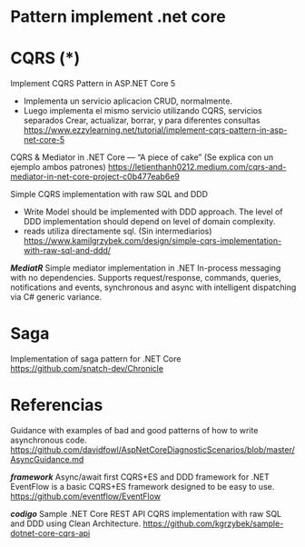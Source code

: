 # Pattern implement .net core

# CQRS (*)


Implement CQRS Pattern in ASP.NET Core 5
- Implementa un servicio aplicacion CRUD, normalmente. 
- Luego implementa el mismo servicio utilizando CQRS, servicios separados Crear, actualizar, borrar, y para diferentes consultas
https://www.ezzylearning.net/tutorial/implement-cqrs-pattern-in-asp-net-core-5

CQRS & Mediator in .NET Core — “A piece of cake”
(Se explica con un ejemplo ambos patrones)
https://letienthanh0212.medium.com/cqrs-and-mediator-in-net-core-project-c0b477eab6e9




Simple CQRS implementation with raw SQL and DDD
- Write Model should be implemented with DDD approach. The level of DDD implementation should depend on level of domain complexity.
- reads utiliza directamente sql. (Sin intermediarios)
https://www.kamilgrzybek.com/design/simple-cqrs-implementation-with-raw-sql-and-ddd/


***MediatR***
Simple mediator implementation in .NET
In-process messaging with no dependencies.
Supports request/response, commands, queries, notifications and events, synchronous and async with intelligent dispatching via C# generic variance.





# Saga

Implementation of saga pattern for .NET Core  
https://github.com/snatch-dev/Chronicle 


# Referencias

Guidance with examples of bad and good patterns of how to write asynchronous code.
https://github.com/davidfowl/AspNetCoreDiagnosticScenarios/blob/master/AsyncGuidance.md



***framework***
Async/await first CQRS+ES and DDD framework for .NET 
EventFlow is a basic CQRS+ES framework designed to be easy to use.
https://github.com/eventflow/EventFlow


***codigo***
 Sample .NET Core REST API CQRS implementation with raw SQL and DDD using Clean Architecture. 
https://github.com/kgrzybek/sample-dotnet-core-cqrs-api